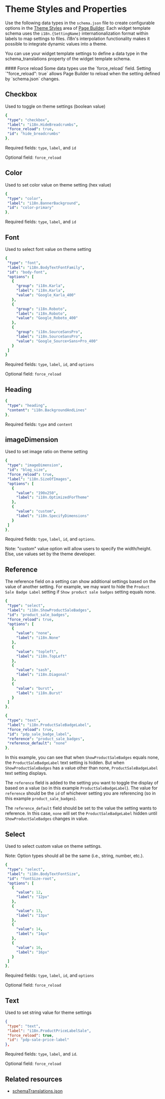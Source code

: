 # Theme Styles and Properties
Use the following data types in the `schema.json` file to create configurable options in the [Theme Styles](https://support.bigcommerce.com/s/article/Page-Builder?language=en_US#styles) area of [Page Builder](https://support.bigcommerce.com/s/article/Page-Builder?language=en_US). Each widget template schema uses the `i18n.{SettingName}` internationalization format within labels to map settings to files. i18n's interpolation functionality makes it possible to integrate dynamic values into a theme. 

You can use your widget template settings to define a data type in the schema_translations property of the widget template schema.

<Callout type="info">
  #### Force reload
  Some data types use the `force_reload` field. Setting `"force_reload": true` allows Page Builder to reload when the setting defined by `schema.json` changes.
</Callout>

## Checkbox

Used to toggle on theme settings (boolean value)

```yml showLineNumbers
{
 "type": "checkbox",
 "label": "i18n.HideBreadcrumbs",
 "force_reload": true,
 "id": "hide_breadcrumbs"
},
```
Required fields: `type`, `label`, and `id`

Optional field: `force_reload`

## Color

Used to set color value on theme setting (hex value)

```yml showLineNumbers
{
 "type": "color",
 "label": "i18n.BannerBackground",
 "id": "color-primary"
},
```
Required fields: `type`, `label`, and  `id`

## Font

Used to select font value on theme setting

```yml showLineNumbers
{
 "type": "font",
 "label": "i18n.BodyTextFontFamily",
 "id": "body-font",
 "options": [
   {
     "group": "i18n.Karla",
     "label": "i18n.Karla",
     "value": "Google_Karla_400"
   },
   {
     "group": "i18n.Roboto",
     "label": "i18n.Roboto",
     "value": "Google_Roboto_400"
   },
   {
     "group": "i18n.SourceSansPro",
     "label": "i18n.SourceSansPro",
     "value": "Google_Source+Sans+Pro_400"
   }
 ]
}
```
Required fields: `type`, `label`, `id`, and `options`

Optional field: `force_reload`

## Heading

```yml showLineNumbers
{
 "type": "heading",
 "content": "i18n.BackgroundAndLines"
},
```
Required fields: `type` and  `content`

## imageDimension

Used to set image ratio on theme setting

```yml showLineNumbers
{
 "type": "imageDimension",
 "id": "blog_size",
 "force_reload": true,
 "label": "i18n.SizeOfImages",
 "options": [
   {
     "value": "190x250",
     "label": "i18n.OptimizedForTheme"
   },
   {
     "value": "custom",
     "label": "i18n.SpecifyDimensions"
   }
 ]
},
```
Required fields: `type`, `label`, `id`, and `options`.

Note: "custom" value option will allow users to specify the width/height. Else, use values set by the theme developer.

## Reference

The reference field on a setting can show additional settings based on the value of another setting. For example, we may want to hide the `Product Sale Badge Label` setting if `Show product sale badges` setting equals none.

```yml filename="Example: ShowProductSaleBadges setting" showLineNumbers
{
 "type": "select",
 "label": "i18n.ShowProductSaleBadges",
 "id": "product_sale_badges",
 "force_reload": true,
 "options": [
   {
     "value": "none",
     "label": "i18n.None"
   },
   {
     "value": "topleft",
     "label": "i18n.TopLeft"
   },
   {
     "value": "sash",
     "label": "i18n.Diagonal"
   },
   {
     "value": "burst",
     "label": "i18n.Burst"
   }
 ]
},
```

```yml filename="Example: ProductSaleBadgeLabel setting" showLineNumbers
{
 "type": "text",
 "label": "i18n.ProductSaleBadgeLabel",
 "force_reload": true,
 "id": "pdp_sale_badge_label",
 "reference": "product_sale_badges",
 "reference_default": "none"
},
```

In this example, you can see that when `ShowProductSaleBadges` equals none, the `ProductSaleBadgeLabel` text setting is hidden. But when `ShowProductSaleBadges` has a value other than none, `ProductSaleBadgeLabel` text setting displays.

The `reference` field is added to the setting you want to toggle the display of based on a value (so in this example `ProductSaleBadgeLabel`). The value for `reference` should be the `id` of whichever setting you are referencing (so in this example `product_sale_badges`).

The `reference_default` field should be set to the value the setting wants to reference. In this case, `none` will set the `ProductSaleBadgeLabel` hidden until `ShowProductSaleBadges` changes in value.

## Select

Used to select custom value on theme settings. 

Note: Option types should all be the same (i.e., string, number, etc.).

```yml showLineNumbers
{
 "type": "select",
 "label": "i18n.BodyTextFontSize",
 "id": "fontSize-root",
 "options": [
   {
     "value": 12,
     "label": "12px"
   },
   {
     "value": 13,
     "label": "13px"
   },
   {
     "value": 14,
     "label": "14px"
   },
   {
     "value": 16,
     "label": "16px"
   }
 ]
},
```
Required fields: `type`, `label`, `id`, and `options`

Optional field: `force_reload`


## Text

Used to set string value for theme settings

```json showLineNumbers
{
 "type": "text",
 "label": "i18n.ProductPriceLabelSale",
 "force_reload": true,
 "id": "pdp-sale-price-label"
},
```
Required fields: `type`, `label`, and `id`.

Optional field: `force_reload`

## Related resources
* [schemaTranslations.json](/stencil-docs/storefront-customization/directory-structure#schematranslationsjson)
